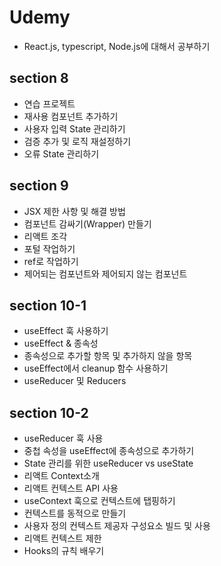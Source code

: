 # Udemy

- React.js, typescript, Node.js에 대해서 공부하기

## section 8

- 연습 프로젝트
- 재사용 컴포넌트 추가하기
- 사용자 입력 State 관리하기
- 검증 추가 및 로직 재설정하기
- 오류 State 관리하기

## section 9

- JSX 제한 사항 및 해결 방법
- 컴포넌트 감싸기(Wrapper) 만들기
- 리액트 조각
- 포털 작업하기
- ref로 작업하기
- 제어되는 컴포넌트와 제어되지 않는 컴포넌트

## section 10-1

- useEffect 훅 사용하기
- useEffect & 종속성
- 종속성으로 추가할 항목 및 추가하지 않을 항목
- useEffect에서 cleanup 함수 사용하기
- useReducer 및 Reducers

## section 10-2

- useReducer 훅 사용
- 중첩 속성을 useEffect에 종속성으로 추가하기
- State 관리를 위한 useReducer vs useState
- 리액트 Context소개
- 리액트 컨텍스트 API 사용
- useContext 훅으로 컨텍스트에 탭핑하기
- 컨텍스트를 동적으로 만들기
- 사용자 정의 컨텍스트 제공자 구성요소 빌드 및 사용
- 리액트 컨텍스트 제한
- Hooks의 규칙 배우기

